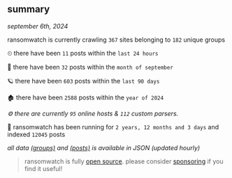 
## summary
_september 6th, 2024_

ransomwatch is currently crawling `367` sites belonging to `182` unique groups

⏲ there have been `11` posts within the `last 24 hours`

🦈 there have been `32` posts within the `month of september`

🪐 there have been `603` posts within the `last 90 days`

🏚 there have been `2588` posts within the `year of 2024`

_⚙️ there are currently `95` online hosts & `112` custom parsers._

🦕 ransomwatch has been running for `2 years, 12 months and 3 days` and indexed `12045` posts

_all data  [(groups)](http://ransomwhat.telemetry.ltd/groups) and [(posts)](http://ransomwhat.telemetry.ltd/posts) is available in JSON (updated hourly)_

> ransomwatch is fully [open source](https://github.com/joshhighet/ransomwatch#ransomwatch--). please consider [sponsoring](https://github.com/sponsors/joshhighet) if you find it useful!

